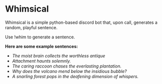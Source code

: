 # Whimsical

Whimsical is a simple python-based discord bot that, upon call, generates a random, playful sentence.

Use !whim to generate a sentence.

**Here are some example sentences:**

- *The moist brain collects the worthless antique*
- *Attachment haunts solemnly.*
- *The caring raccoon chases the everlasting plantation.*
- *Why does the volcano mend below the insidious bubble?*
- *A snarling forest pops in the deafening dimension of whispers.*
